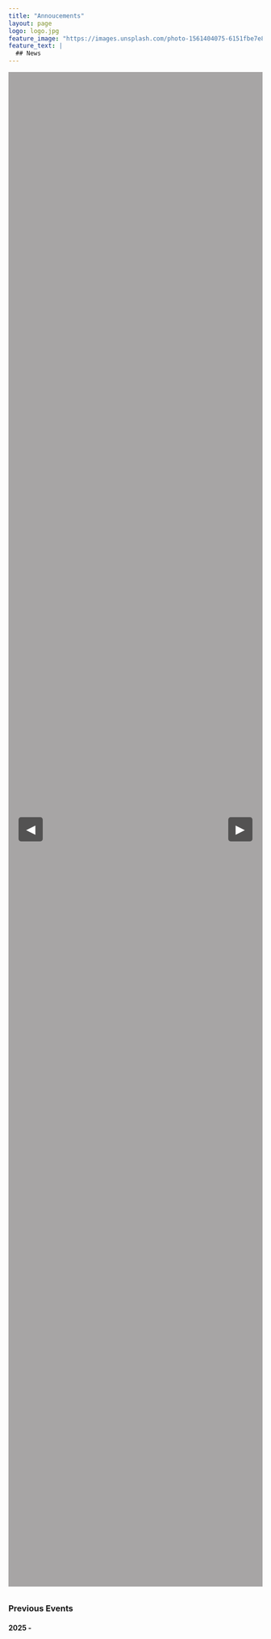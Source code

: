 ```yaml
---
title: "Annoucements"
layout: page
logo: logo.jpg
feature_image: "https://images.unsplash.com/photo-1561404075-6151fbe7e8db?ixlib=rb-1.2.1&ixid=eyJhcHBfaWQiOjEyMDd9&auto=format&fit=crop&w=1500&q=80"
feature_text: |
  ## News
---
```

<style>
/* Only target elements within the .gallery-container */
.gallery-container {
    margin: 0;
    display: flex;
    justify-content: center;
    align-items: center;
    height: 75vh;
    background-color: rgba(154, 152, 152, 0.87);
    position: relative;
}

.gallery-container .gallery {
    position: relative;
    width: 800px;
    height: 475px;  /*  Important: Keep this explicit height */
    overflow: hidden;
    border-radius: 10px;
}

.gallery-container .gallery img {
    position: absolute;
    width: 100%;
    height: 100%;
    object-fit: cover;
    opacity: 0;
    transition: opacity 1s ease-in-out;
    display: none; /* Hide by default */
}

.gallery-container .gallery img.active {
    opacity: 1;
    display: block; /* Show when active */
}

/* --- Caption Styling --- */
.gallery-container .caption-container {
    position: absolute;
    bottom: 0;
    left: 0;
    width: 100%;
    background-color: rgba(0, 0, 0, 0.6);  /* Semi-transparent black */
    text-align: center;
    padding: 10px 0;
    z-index: 5;
    color: white;
    font-size: 20px;
    font-weight: bold;
    border-top: 1px solid rgba(255, 255, 255, 0.3);
    box-sizing: border-box; /* Include padding and border in width */
    display: none; /* Initially hidden */
}

.gallery-container .caption-container.active {
    display: block;
}

/* Arrow styling - NO CHANGES HERE */
.gallery-container .arrow {
    background: rgba(0, 0, 0, 0.5);
    color: white;
    border: none;
    padding: 10px 15px;
    cursor: pointer;
    font-size: 24px;
    border-radius: 5px;
    z-index: 10;
    margin: 0 20px;
    transition: box-shadow 0.3s ease-in-out, background-color 0.3s ease-in-out;
    outline: none;
}

.gallery-container .arrow:hover {
    box-shadow: 0 0 10px lightblue;
}

.gallery-container .arrow:active {
    background-color: blue;
    box-shadow: none;
}

.gallery-container .arrow:focus:not(:focus-visible) {
    outline: none;
}

/* Dot styling - NO CHANGES HERE*/
.dots-container {
    display: flex;
    justify-content: center;
    gap: 8px;
    margin-top: 10px;
    position: relative;
    z-index: 20;
}

.dot {
    width: 12px;
    height: 12px;
    border-radius: 50%;
    border: 2px solid rgba(62, 59, 59, 0.7);
    background: rgba(255, 255, 255, 0.58);
    transition: background 0.3s ease-in-out, transform 0.3s ease-in-out;
    cursor: pointer;
}

.dot.active {
    background: rgba(87, 82, 82, 0.67);
    transform: scale(1.2);
}
</style>

<div class="gallery-container">
    <button class="arrow" onclick="prevImage()">◀</button>
    <div class="gallery" id="gallery">
        <!-- Images will be loaded here by JavaScript -->
    </div>
    <button class="arrow" onclick="nextImage()">▶</button>
</div>
<div class="dots-container" id="dots-container"></div>

<script>
  let currentIndex = 0;
  let images = []; // Store image elements
  let captions = []; // Store caption elements
  let dotsContainer;
  let autoSlideInterval;
  let autoSlideDelay = 8000;
  let autoSlideTimeout;
  let galleryDiv;

    // Fetch and parse the CSV data
    fetch('/gallery_picture_info.csv?v=' + Date.now())
        .then(response => response.text())
        .then(csvData => {
            const rows = csvData.trim().split('\n').slice(1); // Skip header row
            rows.forEach(row => {
                const [image_url, caption, link] = row.split('||').map(item => item.trim().replace(/^"|"$/g, '')); //remove quotes

                const img = document.createElement('img');
                img.src = image_url;
                img.alt = caption; // Use caption as alt text

                 // Create caption element
                const captionDiv = document.createElement('div');
                captionDiv.classList.add('caption-container');
                captionDiv.textContent = caption;


                // Wrap in link if provided
                if (link) {
                    const a = document.createElement('a');
                    a.href = link;
                    a.target = "_blank";
                    a.appendChild(img);
                    galleryDiv.appendChild(a); // Add the <a> to the gallery
                 } else {
                    galleryDiv.appendChild(img);
                }
                galleryDiv.appendChild(captionDiv);
                images.push(img);
                captions.push(captionDiv);
            });

            // Now that images are loaded, initialize
            dotsContainer = document.getElementById('dots-container');
            images.forEach((_, index) => {
                const dot = document.createElement('div');
                dot.classList.add('dot');
                dot.addEventListener('click', () => {
                    showImage(index);
                    resetAutoSlide();
                });
                dotsContainer.appendChild(dot);
            });
           showImage(0); // Show first image
           startAutoSlide();
        });

    galleryDiv = document.getElementById('gallery');


    function updateUI(index) {
        // Update images
        images.forEach(img => img.classList.remove('active'));
        images[index].classList.add('active');

        // Update captions
        captions.forEach(caption => caption.classList.remove('active'));
        captions[index].classList.add('active');

        // Update dots
        const dots = document.querySelectorAll('.dot'); // Get dots *inside* updateUI
        dots.forEach(dot => dot.classList.remove('active'));
        dots[index].classList.add('active');
    }

    function showImage(index) {
        updateUI(index)
        currentIndex = index;
    }

  function nextImage() {
      currentIndex = (currentIndex + 1) % images.length;
      showImage(currentIndex);
      resetAutoSlide();
  }

  function prevImage() {
      currentIndex = (currentIndex - 1 + images.length) % images.length;
      showImage(currentIndex);
      resetAutoSlide();
  }

  function startAutoSlide() {
      autoSlideInterval = setInterval(() => {
          currentIndex = (currentIndex + 1) % images.length;
          showImage(currentIndex);
      }, 5025);
  }

  function resetAutoSlide() {
      clearInterval(autoSlideInterval);
      clearTimeout(autoSlideTimeout);
      autoSlideTimeout = setTimeout(startAutoSlide, autoSlideDelay);
  }
</script>

### Previous Events
#### 2025 -
<br>